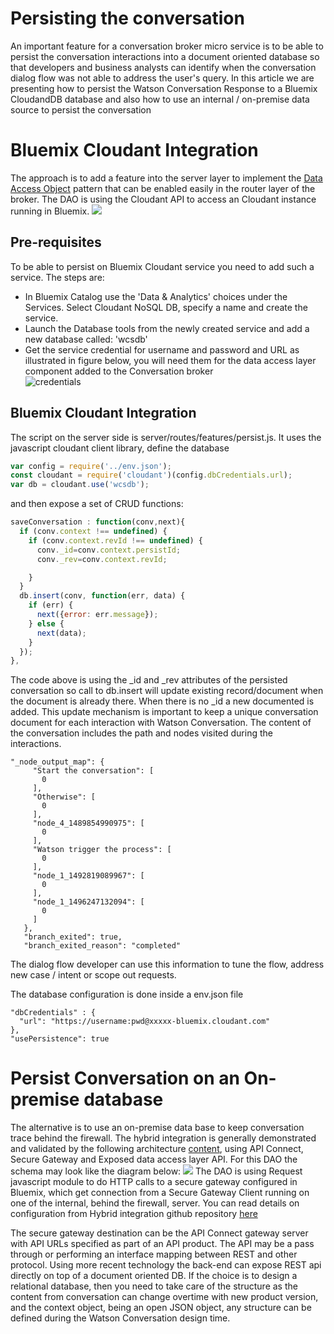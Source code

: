 # Persisting the conversation
An important feature for a conversation broker micro service is to be able to persist the conversation interactions into a document oriented database so that developers and business analysts can identify when the conversation dialog flow was not able to address the user's query. In this article we are presenting how to persist the Watson Conversation Response to a Bluemix CloudandDB database and also how to use an internal / on-premise data source to persist the conversation

# Bluemix Cloudant Integration
The approach is to add a feature into the server layer to implement the [Data Access Object](https://en.wikipedia.org/wiki/Data_access_object) pattern that can be enabled easily in the router layer of the broker. The DAO is using the Cloudant API to access an Cloudant instance running in Bluemix.
![](wcs-save-cloudant.png)

## Pre-requisites
To be able to persist on Bluemix Cloudant service you need to add such a service. The steps are:
* In Bluemix Catalog use the 'Data & Analytics' choices under the Services. Select Cloudant NoSQL DB, specify a name and create the service.
* Launch the Database tools from the newly created service and add a new database called: 'wcsdb'
* Get the service credential for username and password and URL as illustrated in figure below, you will need them for the data access layer component added to the Conversation broker   
![credentials](cloudant-cred.png)

## Bluemix Cloudant Integration

The script on the server side is server/routes/features/persist.js. It uses the  javascript cloudant client library, define the database
```javascript
var config = require('../env.json');
const cloudant = require('cloudant')(config.dbCredentials.url);
var db = cloudant.use('wcsdb');
```

and then expose a set of CRUD functions:
```javascript
saveConversation : function(conv,next){
  if (conv.context !== undefined) {
    if (conv.context.revId !== undefined) {
      conv._id=conv.context.persistId;
      conv._rev=conv.context.revId;

    }
  }
  db.insert(conv, function(err, data) {
    if (err) {
      next({error: err.message});
    } else {
      next(data);
    }
  });
},
```
The code above is using the _id and _rev attributes of the persisted conversation so call to db.insert will update existing record/document when the document is already there. When there is no _id a new documented is added. This update mechanism is important to keep a unique conversation document for each interaction with Watson Conversation. The content of the conversation includes the path and nodes visited during the interactions.  
```
"_node_output_map": {
     "Start the conversation": [
       0
     ],
     "Otherwise": [
       0
     ],
     "node_4_1489854990975": [
       0
     ],
     "Watson trigger the process": [
       0
     ],
     "node_1_1492819089967": [
       0
     ],
     "node_1_1496247132094": [
       0
     ]
   },
   "branch_exited": true,
   "branch_exited_reason": "completed"

```
The dialog flow developer can use this information to tune the flow, address new case / intent or scope out requests.

The database configuration is done inside a env.json file
```
"dbCredentials" : {
  "url": "https://username:pwd@xxxxx-bluemix.cloudant.com"
},
"usePersistence": true
```

# Persist Conversation on an On-premise database
The alternative is to use an on-premise data base to keep conversation trace behind the firewall. The hybrid integration is generally demonstrated and validated by the following architecture [content](https://github.com/ibm-cloud-architecture/refarch-integration), using API Connect, Secure Gateway and Exposed data access layer API. For this DAO the schema may look like the diagram below:
![](wcs-save-on-prem.png)
The DAO is using Request javascript module to do HTTP calls to a secure gateway configured in Bluemix, which get connection from a Secure Gateway Client running on one of the internal, behind the firewall, server. You can read details on configuration from Hybrid integration github repository [here](https://github.com/ibm-cloud-architecture/refarch-integration-utilities/blob/master/docs/ConfigureSecureGateway.md)  

The secure gateway destination can be the API Connect gateway server with API URLs specified as part of an API product. The API may be a pass through or performing an interface mapping between REST and other protocol. Using more recent technology the back-end can expose REST api directly on top of a document oriented DB. If the choice is to design a relational database, then you need to take care of the structure as the content from conversation can change overtime with new product version, and the context object, being an open JSON object, any structure can be defined during the Watson Conversation design time.
